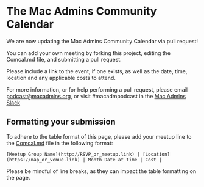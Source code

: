 # The Mac Admins Community Calendar

We are now updating the Mac Admins Community Calendar via pull request!

You can add your own meeting by forking this project, editing the Comcal.md file, and submitting a pull request. 

Please include a link to the event, if one exists, as well as the date, time, location and any applicable costs to attend. 

For more information, or for help performing a pull request, please email [podcast@macadmins.org](mailto:podcast@macadmins.org), or visit #macadmpodcast in the [Mac Admins Slack](https://macadmins.slack.com)

## Formatting your submission

To adhere to the table format of this page, please add your meetup line to the [Comcal.md](https://github.com/tbridge/macadminscomcal/blob/master/Comcal.md) file in the following format:

```
[Meetup Group Name](http://RSVP_or_meetup.link) | [Location](https://map_or_venue.link) | Month Date at time | Cost |
```

Please be mindful of line breaks, as they can impact the table formatting on the page.
